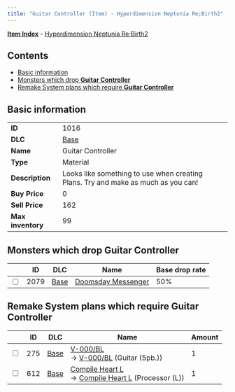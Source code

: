 ```yaml
---
title: "Guitar Controller (Item) - Hyperdimension Neptunia Re;Birth2"
---
```


[**Item Index**](/neptunia/rb2/item/index.html) - [Hyperdimension Neptunia Re;Birth2](/neptunia/rb2)

## Contents

- [Basic information](#basic-information)
- [Monsters which drop **Guitar Controller**](#monsters-which-drop-guitar-controller)
- [Remake System plans which require **Guitar Controller**](#remake-system-plans-which-require-guitar-controller)

## Basic information

|   |   |
| -- | -- |
| **ID** | 1016 |
| **DLC** | [Base](/neptunia/rb2/dlc/0-base.html) |
| **Name** | Guitar Controller |
| **Type** | Material |
| **Description** | Looks like something to use when creating Plans. Try and make as much as you can! |
| **Buy Price** | 0 |
| **Sell Price** | 162 |
| **Max inventory** | 99 |

## Monsters which drop **Guitar Controller**

|    | ID | DLC | Name | Base drop rate |
| -- | -- | --- | ---- | -------------- |
| <input type="checkbox" id="rb2-monster-0-2079" class="trackbox" /> | 2079 | [Base](/neptunia/rb2/dlc/0-base.html) | [Doomsday Messenger](/neptunia/rb2/monster/0-2079-doomsday-messenger.html) | 50% |

## Remake System plans which require **Guitar Controller**

|    | ID | DLC | Name | Amount |
| -- | -- | --- | ---- | ------ |
| <input type="checkbox" id="rb2-remake-0-275" class="trackbox" /> | 275 | [Base](/neptunia/rb2/dlc/0-base.html) | [V-000/BL](/neptunia/rb2/remake/0-275-v-000-bl.html)<br />→ [V-000/BL](/neptunia/rb2/item/0-1322-v-000-bl.html) (Guitar (5pb.)) | 1 |
| <input type="checkbox" id="rb2-remake-0-612" class="trackbox" /> | 612 | [Base](/neptunia/rb2/dlc/0-base.html) | [Compile Heart L](/neptunia/rb2/remake/0-612-compile-heart-l.html)<br />→ [Compile Heart L](/neptunia/rb2/item/0-3419-compile-heart-l.html) (Processor (L)) | 1 |